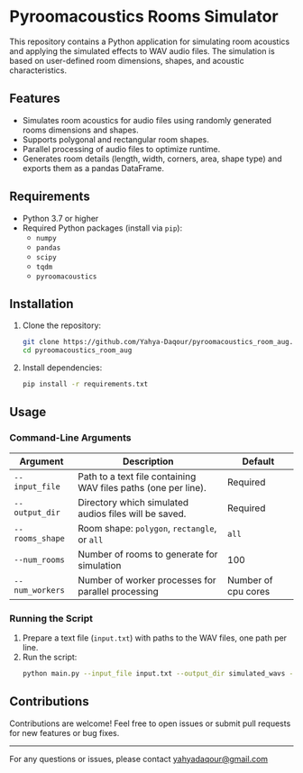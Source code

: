 # Pyroomacoustics Rooms Simulator


This repository contains a Python application for simulating room acoustics and applying the simulated effects to WAV audio files. The simulation is based on user-defined room dimensions, shapes, and acoustic characteristics.

## Features

- Simulates room acoustics for audio files using randomly generated rooms dimensions and shapes.
- Supports polygonal and rectangular room shapes.
- Parallel processing of audio files to optimize runtime.
- Generates room details (length, width, corners, area, shape type) and exports them as a pandas DataFrame.

## Requirements

- Python 3.7 or higher
- Required Python packages (install via `pip`):
  - `numpy`
  - `pandas`
  - `scipy`
  - `tqdm`
  -  `pyroomacoustics`

## Installation

1. Clone the repository:

   ```bash
   git clone https://github.com/Yahya-Daqour/pyroomacoustics_room_aug.git
   cd pyroomacoustics_room_aug

2. Install dependencies:
   ```bash
   pip install -r requirements.txt

## Usage

### Command-Line Arguments
| **Argument**  | **Description**                                                | **Default**         |
|---------------|----------------------------------------------------------------|---------------------|
| `--input_file`  | Path to a text file containing WAV files paths (one per line). | Required            |
| `--output_dir`  | Directory which simulated audios files will be saved.          | Required            |
| `--rooms_shape` | Room shape: `polygon`, `rectangle`, or `all`                         | `all`                 |
| `--num_rooms`   | Number of rooms to generate for simulation                     | 100                 |
| `--num_workers` | Number of worker processes for parallel processing             | Number of cpu cores |
### Running the Script
1. Prepare a text file (`input.txt`) with paths to the WAV files, one path per line.
2. Run the script:
   ```bash
   python main.py --input_file input.txt --output_dir simulated_wavs --rooms_shape rectangle --num_rooms 50 --num_workers 4

## Contributions
Contributions are welcome! Feel free to open issues or submit pull requests for new features or bug fixes.

---
For any questions or issues, please contact yahyadaqour@gmail.com

